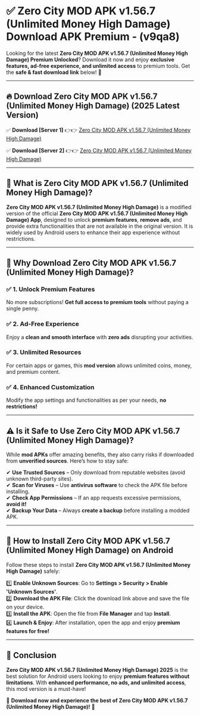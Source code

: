 
# ✅ Zero City MOD APK v1.56.7 (Unlimited Money High Damage) Download APK Premium -  (v9qa8) 

Looking for the latest **Zero City MOD APK v1.56.7 (Unlimited Money High Damage) Premium Unlocked**? Download it now and enjoy **exclusive features, ad-free experience, and unlimited access** to premium tools. Get the **safe & fast download link** below! 🚀

---

## 🔥 Download Zero City MOD APK v1.56.7 (Unlimited Money High Damage) (2025 Latest Version)

✅ **Download [Server 1]** 👉👉 [Zero City MOD APK v1.56.7 (Unlimited Money High Damage) ](https://apkcomod.com?title=Zero_City_MOD_APK_v1.56.7_(Unlimited_Money_High_Damage))  

✅ **Download [Server 2]** 👉👉 [Zero City MOD APK v1.56.7 (Unlimited Money High Damage) ](https://apkcomod.com?title=Zero_City_MOD_APK_v1.56.7_(Unlimited_Money_High_Damage))  


---

## 📌 What is Zero City MOD APK v1.56.7 (Unlimited Money High Damage)?

**Zero City MOD APK v1.56.7 (Unlimited Money High Damage)** is a modified version of the official **Zero City MOD APK v1.56.7 (Unlimited Money High Damage) App**, designed to unlock **premium features**, **remove ads**, and provide extra functionalities that are not available in the original version. It is widely used by Android users to enhance their app experience without restrictions.

---

## 🌟 Why Download Zero City MOD APK v1.56.7 (Unlimited Money High Damage)?

### ✅ 1. Unlock Premium Features
No more subscriptions! **Get full access to premium tools** without paying a single penny.

### ✅ 2. Ad-Free Experience
Enjoy a **clean and smooth interface** with **zero ads** disrupting your activities.

### ✅ 3. Unlimited Resources
For certain apps or games, this **mod version** allows unlimited coins, money, and premium content.

### ✅ 4. Enhanced Customization
Modify the app settings and functionalities as per your needs, **no restrictions!**

---

## ⚠️ Is it Safe to Use Zero City MOD APK v1.56.7 (Unlimited Money High Damage)?

While **mod APKs** offer amazing benefits, they also carry risks if downloaded from **unverified sources**. Here’s how to stay safe:

✔ **Use Trusted Sources** – Only download from reputable websites (avoid unknown third-party sites).  
✔ **Scan for Viruses** – Use **antivirus software** to check the APK file before installing.  
✔ **Check App Permissions** – If an app requests excessive permissions, **avoid it!**  
✔ **Backup Your Data** – Always **create a backup** before installing a modded APK.

---

## 📲 How to Install Zero City MOD APK v1.56.7 (Unlimited Money High Damage) on Android

Follow these steps to install **Zero City MOD APK v1.56.7 (Unlimited Money High Damage)** safely:

1️⃣ **Enable Unknown Sources**: Go to **Settings > Security > Enable 'Unknown Sources'**.  
2️⃣ **Download the APK File**: Click the download link above and save the file on your device.  
3️⃣ **Install the APK**: Open the file from **File Manager** and tap **Install**.  
4️⃣ **Launch & Enjoy**: After installation, open the app and enjoy **premium features for free!**

---

## 🚀 Conclusion

**Zero City MOD APK v1.56.7 (Unlimited Money High Damage) 2025** is the best solution for Android users looking to enjoy **premium features without limitations**. With **enhanced performance, no ads, and unlimited access**, this mod version is a must-have!

🔻 **Download now and experience the best of Zero City MOD APK v1.56.7 (Unlimited Money High Damage)!** 🔻

